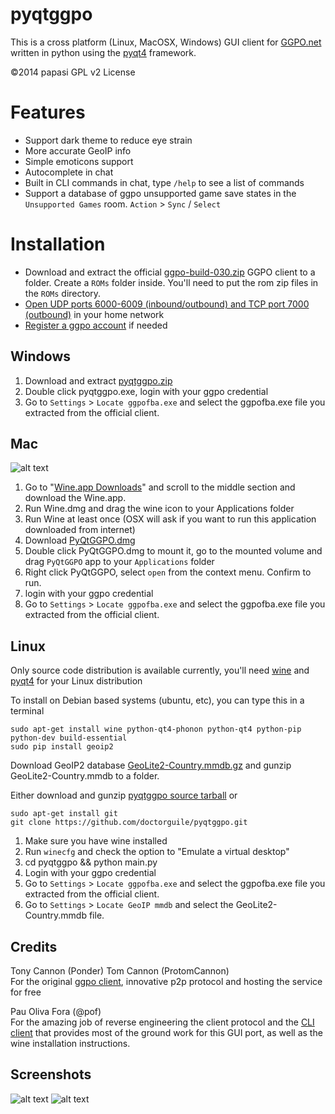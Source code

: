 pyqtggpo
========

This is a cross platform (Linux,  MacOSX, Windows) GUI client for
[GGPO.net](http://ggpo.net/) written in python using the
[pyqt4](http://www.riverbankcomputing.com/software/pyqt/download) framework.

&copy;2014 papasi GPL v2 License

# Features
- Support dark theme to reduce eye strain
- More accurate GeoIP info
- Simple emoticons support
- Autocomplete in chat
- Built in CLI commands in chat, type `/help` to see a list of commands
- Support a database of ggpo unsupported game save states in the `Unsupported Games` room. `Action` > `Sync` / `Select`


# Installation

- Download and extract the official [ggpo-build-030.zip](http://ggpo.net/ggpo-build-030.zip) GGPO client to a folder. Create a `ROMs` folder inside. You'll need to put the rom zip files in the `ROMs` directory.
- [Open UDP ports 6000-6009 (inbound/outbound) and TCP port 7000 (outbound)](http://portforward.com/english/routers/port_forwarding/routerindex.htm) in your home network
- [Register a ggpo account](http://ggpo.net/forums/ucp.php?mode=register) if needed

## Windows

1. Download and extract [pyqtggpo.zip](https://github.com/doctorguile/pyqtggpo/releases/)
2. Double click pyqtggpo.exe, login with your ggpo credential
3. Go to `Settings` > `Locate ggpofba.exe` and select the ggpofba.exe file you extracted from the official client.

## Mac
![alt text](http://i.imgur.com/Yas0DOm.png "Wine.app Downloads")

1. Go to "[Wine.app Downloads](http://winebottler.kronenberg.org/downloads)" and scroll to the middle section and download the Wine.app.
2. Run Wine.dmg and drag the wine icon to your Applications folder
3. Run Wine at least once (OSX will ask if you want to run this application downloaded from internet)
4. Download [PyQtGGPO.dmg](https://github.com/doctorguile/pyqtggpo/releases/)
5. Double click PyQtGGPO.dmg to mount it, go to the mounted volume and drag `PyQtGGPO` app to your `Applications` folder
6. Right click PyQtGGPO, select `open` from the context menu. Confirm to run.
7. login with your ggpo credential
8. Go to `Settings` > `Locate ggpofba.exe` and select the ggpofba.exe file you extracted from the official client.

## Linux
Only source code distribution is available currently, you'll need
[wine](http://www.winehq.org/) and
[pyqt4](http://www.riverbankcomputing.com/software/pyqt/download)
for your Linux distribution

To install on Debian based systems (ubuntu, etc), you can type this in a terminal

	sudo apt-get install wine python-qt4-phonon python-qt4 python-pip python-dev build-essential
	sudo pip install geoip2

Download GeoIP2 database [GeoLite2-Country.mmdb.gz](http://geolite.maxmind.com/download/geoip/database/GeoLite2-Country.mmdb.gz)
and gunzip GeoLite2-Country.mmdb to a folder.

Either download and gunzip [pyqtggpo source tarball](https://github.com/doctorguile/pyqtggpo/tarball/master) or

	sudo apt-get install git
    git clone https://github.com/doctorguile/pyqtggpo.git

1. Make sure you have wine installed
2. Run ```winecfg``` and check the option to "Emulate a virtual desktop"
3. cd pyqtggpo && python main.py
4. Login with your ggpo credential
5. Go to `Settings` > `Locate ggpofba.exe` and select the ggpofba.exe file you extracted from the official client.
6. Go to `Settings` > `Locate GeoIP mmdb` and select the GeoLite2-Country.mmdb file.

## Credits
Tony Cannon (Ponder) Tom Cannon (ProtomCannon)<br />
For the original [ggpo client](http://ggpo.net), innovative p2p
protocol and hosting the service for free

Pau Oliva Fora (@pof)<br />
For the amazing job of reverse engineering the client protocol
and the [CLI client](http://poliva.github.io/ggpo/) that provides
most of the ground work for this GUI port, as well as the wine installation instructions.

## Screenshots
![alt text](http://i.imgur.com/E80zA9t.png "ggpo screenshot 0")
![alt text](http://i.imgur.com/ofh4mwQ.png "ggpo screenshot 1")